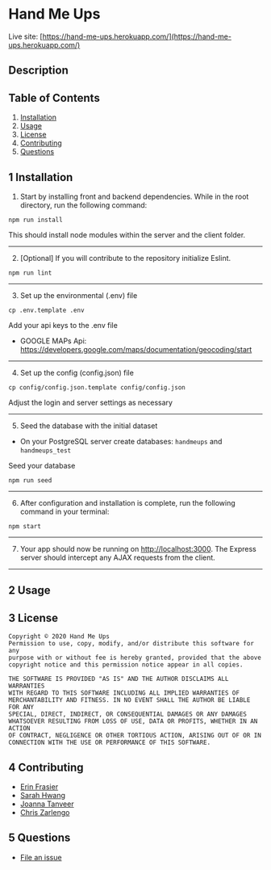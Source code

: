 # Hand Me Ups

Live site: [https://hand-me-ups.herokuapp.com/](https://hand-me-ups.herokuapp.com/)

## Description

## Table of Contents

1. [Installation](#1-installation)
2. [Usage](#2-usage)
3. [License](#3-license)
4. [Contributing](#4-contributing)
5. [Questions](#5-questions)

## 1 Installation

1. Start by installing front and backend dependencies. While in the root directory, run the following command:

```
npm run install
```

This should install node modules within the server and the client folder.
***

2. [Optional] If you will contribute to the repository initialize Eslint.

```
npm run lint
```
***

3. Set up the environmental (.env) file

```
cp .env.template .env
```
Add your api keys to the .env file

* GOOGLE MAPs Api: <https://developers.google.com/maps/documentation/geocoding/start>

***
4. Set up the config (config.json) file

```
cp config/config.json.template config/config.json
```

Adjust the login and server settings as necessary

***
5. Seed the database with the initial dataset

* On your PostgreSQL server create databases: `handmeups` and `handmeups_test`

Seed your database
```
npm run seed
```
***

6. After configuration and installation is complete, run the following command in your terminal:

```
npm start
```
***

7. Your app should now be running on <http://localhost:3000>. The Express server should intercept any AJAX requests from the client.

***

## 2 Usage


## 3 License
    Copyright © 2020 Hand Me Ups
    Permission to use, copy, modify, and/or distribute this software for any
    purpose with or without fee is hereby granted, provided that the above
    copyright notice and this permission notice appear in all copies.

    THE SOFTWARE IS PROVIDED "AS IS" AND THE AUTHOR DISCLAIMS ALL WARRANTIES
    WITH REGARD TO THIS SOFTWARE INCLUDING ALL IMPLIED WARRANTIES OF
    MERCHANTABILITY AND FITNESS. IN NO EVENT SHALL THE AUTHOR BE LIABLE FOR ANY
    SPECIAL, DIRECT, INDIRECT, OR CONSEQUENTIAL DAMAGES OR ANY DAMAGES
    WHATSOEVER RESULTING FROM LOSS OF USE, DATA OR PROFITS, WHETHER IN AN ACTION
    OF CONTRACT, NEGLIGENCE OR OTHER TORTIOUS ACTION, ARISING OUT OF OR IN
    CONNECTION WITH THE USE OR PERFORMANCE OF THIS SOFTWARE.

## 4 Contributing
* [Erin Frasier](https://github.com/erinmarie84)
* [Sarah Hwang](https://github.com/sbhwang23)
* [Joanna Tanveer](https://github.com/JoannaTanveer)
* [Chris Zarlengo](https://github.com/Zarlengo)

## 5 Questions
* [File an issue](https://github.com/Zarlengo/hand-me-ups/issues)
